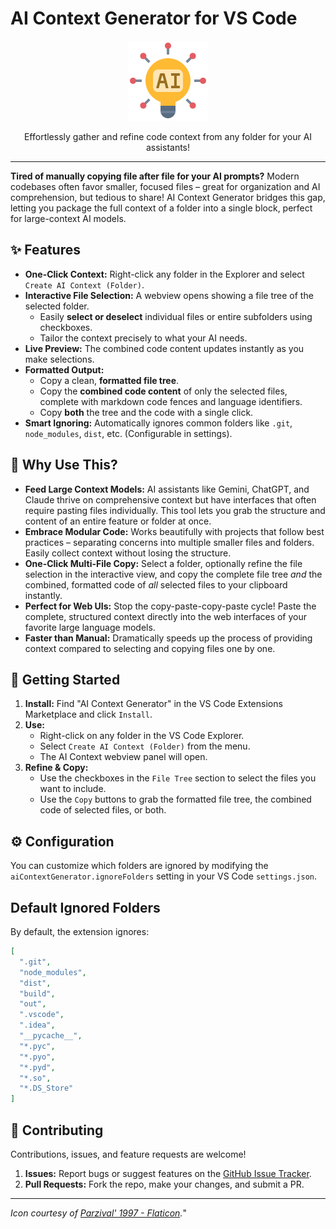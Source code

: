 # AI Context Generator for VS Code

<p align="center">
  <img src="images/icon.png" alt="AI Context Generator Icon" width="128" height="128">
</p>

<p align="center">
  Effortlessly gather and refine code context from any folder for your AI assistants!
</p>

---

**Tired of manually copying file after file for your AI prompts?** Modern codebases often favor smaller, focused files – great for organization and AI comprehension, but tedious to share! AI Context Generator bridges this gap, letting you package the full context of a folder into a single block, perfect for large-context AI models.

## ✨ Features

*   **One-Click Context:** Right-click any folder in the Explorer and select `Create AI Context (Folder)`.
*   **Interactive File Selection:** A webview opens showing a file tree of the selected folder.
    *   Easily **select or deselect** individual files or entire subfolders using checkboxes.
    *   Tailor the context precisely to what your AI needs.
*   **Live Preview:** The combined code content updates instantly as you make selections.
*   **Formatted Output:**
    *   Copy a clean, **formatted file tree**.
    *   Copy the **combined code content** of only the selected files, complete with markdown code fences and language identifiers.
    *   Copy **both** the tree and the code with a single click.
*   **Smart Ignoring:** Automatically ignores common folders like `.git`, `node_modules`, `dist`, etc. (Configurable in settings).

## 🤔 Why Use This?

*   **Feed Large Context Models:** AI assistants like Gemini, ChatGPT, and Claude thrive on comprehensive context but have interfaces that often require pasting files individually. This tool lets you grab the structure and content of an entire feature or folder at once.
*   **Embrace Modular Code:** Works beautifully with projects that follow best practices – separating concerns into multiple smaller files and folders. Easily collect context without losing the structure.
*   **One-Click Multi-File Copy:** Select a folder, optionally refine the file selection in the interactive view, and copy the complete file tree *and* the combined, formatted code of *all* selected files to your clipboard instantly.
*   **Perfect for Web UIs:** Stop the copy-paste-copy-paste cycle! Paste the complete, structured context directly into the web interfaces of your favorite large language models.
*   **Faster than Manual:** Dramatically speeds up the process of providing context compared to selecting and copying files one by one.

## 🚀 Getting Started

1.  **Install:** Find "AI Context Generator" in the VS Code Extensions Marketplace and click `Install`.
2.  **Use:**
    *   Right-click on any folder in the VS Code Explorer.
    *   Select `Create AI Context (Folder)` from the menu.
    *   The AI Context webview panel will open.
3.  **Refine & Copy:**
    *   Use the checkboxes in the `File Tree` section to select the files you want to include.
    *   Use the `Copy` buttons to grab the formatted file tree, the combined code of selected files, or both.

## ⚙️ Configuration

You can customize which folders are ignored by modifying the `aiContextGenerator.ignoreFolders` setting in your VS Code `settings.json`.

## Default Ignored Folders

By default, the extension ignores:

```json
[
  ".git",
  "node_modules",
  "dist",
  "build",
  "out",
  ".vscode",
  ".idea",
  "__pycache__",
  "*.pyc",
  "*.pyo",
  "*.pyd",
  "*.so",
  "*.DS_Store"
]
```

## 🤝 Contributing

Contributions, issues, and feature requests are welcome!

1.  **Issues:** Report bugs or suggest features on the [GitHub Issue Tracker](https://github.com/drumnation/ai-context-generator/issues).
2.  **Pull Requests:** Fork the repo, make your changes, and submit a PR.

---

*Icon courtesy of [Parzival' 1997 - Flaticon](https://www.flaticon.com/free-icons/generative).*"
